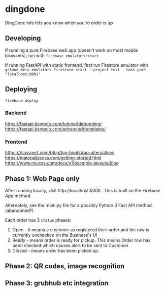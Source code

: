 dingdone
==
DingDone.info lets you know when you're order is up

Developing
--
If running a pure Firebase web app (doesn't work on most mobile browsers), run with `firebase emulators:start`

If running FastAPI with static frontend, first run Firestore emulator with `gcloud beta emulators firestore start --project test --host-port "localhost:8001"`


Deploying
--
`firebase deploy`

### Backend
https://fastapi.tiangolo.com/tutorial/debugging/
https://fastapi.tiangolo.com/advanced/templates/



### Frontend
https://classpert.com/blog/top-bootstrap-alternatives
https://materializecss.com/getting-started.html
https://www.muicss.com/docs/v1/example-layouts/blog

Phase 1: Web Page only
--
After running locally, visit http://localhost:5000 .  This is built on the Firebase App method.

Alternately, see the main.py file for a possibly Python 3 Fast API method (abandoned?)

Each order has 3 `status` phases:
1. Open - it means a customer as registered their order and the row is currently unchecked on the Business's UI
2. Ready - means order is ready for pickup.  This means Order row has been checked which causes alert to be sent to Customer
3. Closed - means order has been picked up.    


Phase 2: QR codes, image recognition
--

Phase 3: grubhub etc integration
--
